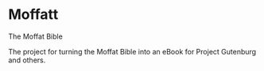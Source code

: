 # Moffatt
The Moffat Bible

The project for turning the Moffat Bible into an eBook for Project Gutenburg and others.

